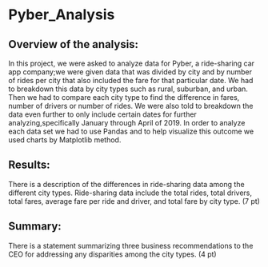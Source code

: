 # Pyber_Analysis
## Overview of the analysis:
In this project, we were asked to analyze data for Pyber, a ride-sharing car app company;we were given data that was divided by city and by number of rides per city that also included the fare for that particular date. We had to breakdown this data by city types such as rural, suburban, and urban. Then we had to compare each city type to find the difference in fares, number of drivers or number of rides. We were also told to breakdown the data even further to only include certain dates for further analyzing,specifically January through April of 2019. In order to analyze each data set we had to use Pandas and to help visualize this outcome we used charts by Matplotlib method. 

## Results:


There is a description of the differences in ride-sharing data among the different city types. Ride-sharing data include the total rides, total drivers, total fares, average fare per ride and driver, and total fare by city type. (7 pt)
## Summary:

There is a statement summarizing three business recommendations to the CEO for addressing any disparities among the city types. (4 pt)
